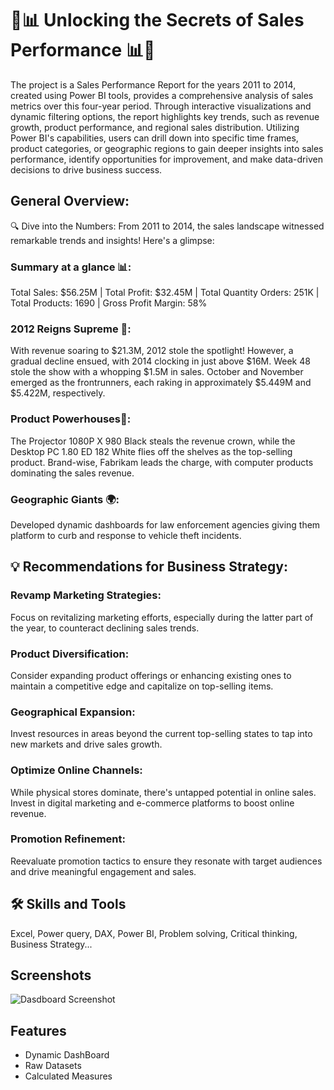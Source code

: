 


#  🚀📊 Unlocking the Secrets of Sales Performance 📊🚀




The project is a Sales Performance Report for the years 2011 to 2014, created using Power BI tools, provides a comprehensive analysis of sales metrics over this four-year period. Through interactive visualizations and dynamic filtering options, the report highlights key trends, such as revenue growth, product performance, and regional sales distribution. Utilizing Power BI's capabilities, users can drill down into specific time frames, product categories, or geographic regions to gain deeper insights into sales performance, identify opportunities for improvement, and make data-driven decisions to drive business success.

## General Overview:

🔍 Dive into the Numbers: From 2011 to 2014, the sales landscape witnessed remarkable trends and insights! Here's a glimpse:

### Summary at a glance 📊: 
Total Sales: $56.25M | Total Profit: $32.45M | Total Quantity Orders: 251K | Total Products: 1690 | Gross Profit Margin: 58%

### 2012 Reigns Supreme 🚀:
 With revenue soaring to $21.3M, 2012 stole the spotlight! However, a gradual decline ensued, with 2014 clocking in just above $16M. Week 48 stole the show with a whopping $1.5M in sales. October and November emerged as the frontrunners, each raking in approximately $5.449M and $5.422M, respectively.

### Product Powerhouses🌟:
  The Projector 1080P X 980 Black steals the revenue crown, while the Desktop PC 1.80 ED 182 White flies off the shelves as the top-selling product. Brand-wise, Fabrikam leads the charge, with computer products dominating the sales revenue.

### Geographic Giants 🌍: 
Developed dynamic dashboards for law enforcement agencies giving them platform to curb and response to vehicle theft incidents.

## 💡 Recommendations for Business Strategy:



 ### Revamp Marketing Strategies: 
Focus on revitalizing marketing efforts, especially during the latter part of the year, to counteract declining sales trends.

### Product Diversification: 
Consider expanding product offerings or enhancing existing ones to maintain a competitive edge and capitalize on top-selling items.

### Geographical Expansion: 
Invest resources in areas beyond the current top-selling states to tap into new markets and drive sales growth.

### Optimize Online Channels: 
While physical stores dominate, there's untapped potential in online sales. Invest in digital marketing and e-commerce platforms to boost online revenue.

### Promotion Refinement: 
Reevaluate promotion tactics to ensure they resonate with target audiences and drive meaningful engagement and sales.
## 🛠 Skills and Tools
Excel, Power query, DAX, Power BI, Problem solving, Critical thinking, Business Strategy...


## Screenshots

![Dasdboard Screenshot](https://github.com/Jobbson/Sales-Performance/assets/69438695/970aa79a-7b56-46d6-a80f-627e2912e273)



## Features

- Dynamic DashBoard
- Raw Datasets
- Calculated Measures


